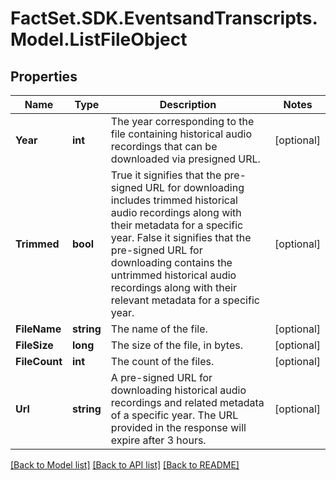 # FactSet.SDK.EventsandTranscripts.Model.ListFileObject

## Properties

Name | Type | Description | Notes
------------ | ------------- | ------------- | -------------
**Year** | **int** | The year corresponding to the file containing historical audio recordings that can be downloaded via presigned URL. | [optional] 
**Trimmed** | **bool** | True  it signifies that the pre-signed URL for downloading includes trimmed historical audio recordings along with their metadata for a specific year.  False  it signifies that the pre-signed URL for downloading contains the untrimmed historical audio recordings along with their relevant metadata for a specific year. | [optional] 
**FileName** | **string** | The name of the file. | [optional] 
**FileSize** | **long** | The size of the file, in bytes. | [optional] 
**FileCount** | **int** | The count of the files. | [optional] 
**Url** | **string** | A pre-signed URL for downloading historical audio recordings and related metadata of a specific year. The URL provided in the response will expire after 3 hours. | [optional] 

[[Back to Model list]](../README.md#documentation-for-models) [[Back to API list]](../README.md#documentation-for-api-endpoints) [[Back to README]](../README.md)

